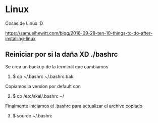 # Linux

Cosas de Linux :D

https://samuelhewitt.com/blog/2016-09-28-ten-10-things-to-do-after-installing-linux

## Reiniciar por si la daña XD ./bashrc

Se crea un backup de la terminal que cambiamos

 1) $ cp ~/.bashrc ~/.bashrc.bak 

Copiamos la version por default con

 2) $ cp /etc/skel/.bashrc ~/

Finalmente iniciamos el .bashrc para actualizar el archivo copiado

 3) $ source ~/.bashrc
